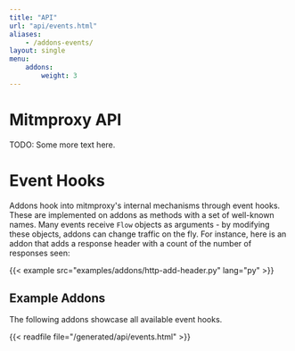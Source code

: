 ```yaml
---
title: "API"
url: "api/events.html"
aliases:
    - /addons-events/
layout: single
menu:
    addons:
        weight: 3
---
```


# Mitmproxy API

TODO: Some more text here.


# Event Hooks

Addons hook into mitmproxy's internal mechanisms through event hooks. These are
implemented on addons as methods with a set of well-known names. Many events
receive `Flow` objects as arguments - by modifying these objects, addons can
change traffic on the fly. For instance, here is an addon that adds a response
header with a count of the number of responses seen:

{{< example src="examples/addons/http-add-header.py" lang="py" >}}


## Example Addons

The following addons showcase all available event hooks.

{{< readfile file="/generated/api/events.html" >}}
